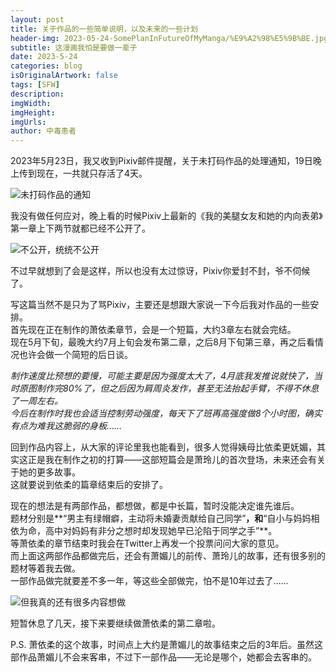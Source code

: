 ```yaml
---
layout: post
title: 关于作品的一些简单说明，以及未来的一些计划
header-img: 2023-05-24-SomePlanInFutureOfMyManga/%E9%A2%98%E5%9B%BE.jpg
subtitle: 这漫画我怕是要做一辈子
date: 2023-5-24
categories: blog
isOriginalArtwork: false
tags: [SFW]
description:
imgWidth:
imgHeight:
imgUrls:
author: 中毒患者
---
```


2023年5月23日，我又收到Pixiv邮件提醒，关于未打码作品的处理通知，19日晚上传到现在，一共就只存活了4天。  

![未打码作品的通知](https://d3i33ap8n3le07.cloudfront.net/2023-05-24-SomePlanInFutureOfMyManga/%E5%85%B3%E4%BA%8E%E6%9C%AA%E6%89%93%E7%A0%81%E4%BD%9C%E5%93%81%E7%9A%84%E9%80%9A%E7%9F%A5.jpg)
  
我没有做任何应对，晚上看的时候Pixiv上最新的《我的美腿女友和她的内向表弟》第一章上下两节就都已经不公开了。  

![不公开，统统不公开](https://d3i33ap8n3le07.cloudfront.net/2023-05-24-SomePlanInFutureOfMyManga/%E4%B8%8D%E5%85%AC%E5%BC%80%EF%BC%8C%E7%BB%9F%E7%BB%9F%E4%B8%8D%E5%85%AC%E5%BC%80.jpg)
  
不过早就想到了会是这样，所以也没有太过惊讶，Pixiv你爱封不封，爷不伺候了。  
  

写这篇当然不是只为了骂Pixiv，主要还是想跟大家说一下今后我对作品的一些安排。  
首先现在正在制作的萧依柔章节，会是一个短篇，大约3章左右就会完结。  
现在5月下旬，最晚大约7月上旬会发布第二章，之后8月下旬第三章，再之后看情况也许会做一个简短的后日谈。  

_制作速度比预想的要慢，可能主要是因为强度太大了，4月底我发推说就快了，当时原图制作完80%了，但之后因为肩周炎发作，甚至无法抬起手臂，不得不休息了一周左右。_  
_今后在制作时我也会适当控制劳动强度，每天下了班再高强度做8个小时图，确实有点为难我这脆弱的身板……_  
  
回到作品内容上，从大家的评论里我也能看到，很多人觉得姨母比依柔更妩媚，其实这正是我在制作之初的打算——这部短篇会是萧玲儿的首次登场，未来还会有关于她的更多故事。  
这就要说到依柔的篇章结束后的安排了。  
  
现在的想法是有两部作品，都想做，都是中长篇，暂时没能决定谁先谁后。  
题材分别是**“男主有绿帽癖，主动将未婚妻贡献给自己同学”**，和**“自小与妈妈相依为命，高中对妈妈有非分之想时却发现她早已沦陷于同学之手”**。  
等萧依柔的章节结束时我会在Twitter上再发一个投票问问大家的意见。  
而上面这两部作品都做完后，还会有萧媚儿的前传、萧玲儿的故事，还有很多别的题材等着我去做。  
一部作品做完就要差不多一年，等这些全部做完，怕不是10年过去了……  

![但我真的还有很多内容想做](https://d3i33ap8n3le07.cloudfront.net/2023-05-24-SomePlanInFutureOfMyManga/%E4%BD%86%E6%88%91%E7%9C%9F%E7%9A%84%E8%BF%98%E6%9C%89%E5%BE%88%E5%A4%9A%E5%86%85%E5%AE%B9%E6%83%B3%E5%81%9A.jpg)
  

短暂休息了几天，接下来要继续做萧依柔的第二章啦。  

P.S. 萧依柔的这个故事，时间点上大约是萧媚儿的故事结束之后的3年后。虽然这部作品萧媚儿不会来客串，不过下一部作品——无论是哪个，她都会去客串的。